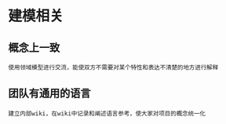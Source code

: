 # 建模相关
## 概念上一致
    使用领域模型进行交流，能使双方不需要对某个特性和表达不清楚的地方进行解释

## 团队有通用的语言
    建立内部wiki，在wiki中记录和阐述语言参考，使大家对项目的概念统一化